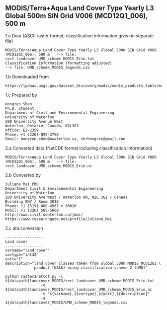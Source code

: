 ## MODIS/Terra+Aqua Land Cover Type Yearly L3 Global 500m SIN Grid V006 (MCD12Q1_006), 500 m

1.a Data (ASCII raster format; classification information given in separate file)

    MODIS/Terra+Aqua Land Cover Type Yearly L3 Global 500m SIN Grid V006 (MCD12Q1_006), 500 m   --> file: rect_landcover_UMD_scheme_MODIS_Erie.txt
    Classification information (formatting adjusted)                                            --> file: UMD_scheme_MODIS_legends.csv

1.b Downloaded from

    https://lpdaac.usgs.gov/dataset_discovery/modis/modis_products_table/mcd12q1_v006

1.c Prepared by

    Hongren Shen 
    Ph.D. Student
    Department of Civil and Environmental Engineering 
    University of Waterloo 
    200 University Avenue West 
    Waterloo, Ontario, Canada, N2L3G1 
    Office: E2-2359
    Phone: +1 (226)-899-3796 
    Email: hongren.shen@uwaterloo.ca, shrhongren@gmail.com

2.a Converted data (NetCDF format including classification information)

    MODIS/Terra+Aqua Land Cover Type Yearly L3 Global 500m SIN Grid V006 (MCD12Q1_006), 500 m   --> file: rect_landcover_UMD_scheme_MODIS_Erie.nc

2.b Converted by

    Juliane Mai PhD
    Department Civil & Environmental Engineering
    University of Waterloo
    200 University Ave West / Waterloo ON, N2L 3G1 / Canada
    Building PHY / Room 3016
    Phone: +1 (519) 888-4567 x 30016
    Mobil: +1 (226) 505-5600
    http://www.civil.uwaterloo.ca/jmai/
    https://www.researchgate.net/profile/Juliane_Mai

2.c ata conversion

    -----------------
    Land cover
    -----------------
    varname="land_cover"
    vartype="int32"
    unit="1"
    description="land cover classes taken from Global 500m MODIS MCD12Q1 \
                 product (NASA) using classification scheme 2 (UMD)"

    python raster2netcdf.py -i ${datapath}landcover_MODIS/rect_landcover_UMD_scheme_MODIS_Erie.txt
			        -o ${datapath}landcover_MODIS/rect_landcover_UMD_scheme_MODIS_Erie.nc
			        -v "${varname},${vartype},${unit},${description}"
			        -a ${datapath}landcover_MODIS/UMD_scheme_MODIS_legends.csv
